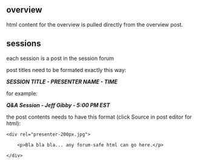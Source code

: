 ## overview

html content for the overview is pulled directly from the overview post.

## sessions

each session is a post in the session forum

post titles need to be formated exactly this way:

***SESSION TITLE - PRESENTER NAME - TIME***

for example:

***Q&A Session - Jeff Gibby - 5:00 PM EST***

the post contents needs to have this format (click Source in post editor for html):

```
<div rel="presenter-200px.jpg">

    <p>Bla bla bla... any forum-safe html can go here.</p>

</div>
```
